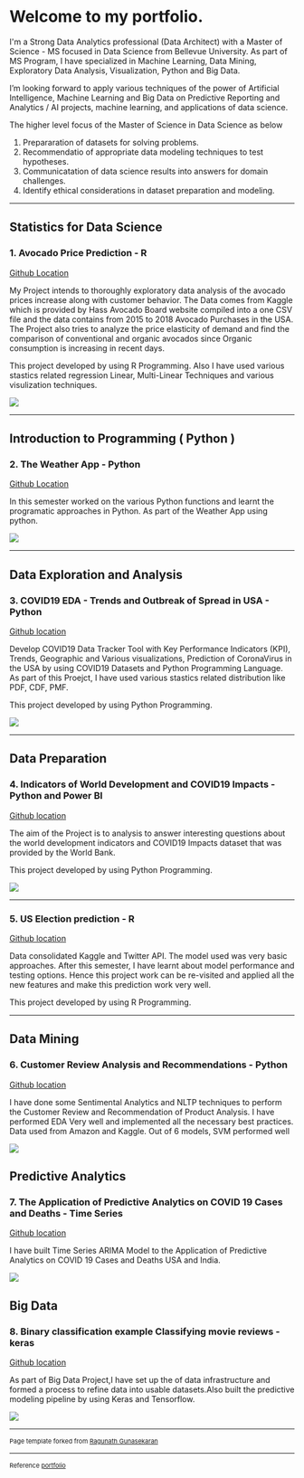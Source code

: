 # Welcome to my portfolio.

I'm a Strong Data Analytics professional (Data Architect) with a Master of Science - MS focused in Data Science from Bellevue University.  As part of MS Program, I have specialized in Machine Learning, Data Mining, Exploratory Data Analysis, Visualization, Python and Big Data.

I’m looking forward to apply various techniques of the power of Artificial Intelligence, Machine Learning  and Big Data on Predictive Reporting and Analytics / AI projects, machine learning, and applications of data science.

The higher level focus of the Master of Science in Data Science as below

  1. Prepararation of datasets for solving problems.
  2. Recommendatio of appropriate data modeling techniques to test hypotheses.
  3. Communicatation of data science results into answers for domain challenges.
  4. Identify ethical considerations in dataset preparation and modeling.

---

## Statistics for Data Science 

### 1. Avocado Price Prediction - R

[Github Location](https://github.com/RGunasekaran21249030/DSC520-new/tree/master/assignments/Final%20Project)

My Project intends to thoroughly exploratory data analysis of the avocado prices increase along with customer behavior. The Data comes from Kaggle which is provided by Hass Avocado Board website compiled into a one CSV file and the data contains from 2015 to 2018 Avocado Purchases in the USA. The Project also tries to analyze the price elasticity of demand and find the comparison of conventional and organic avocados since Organic consumption is increasing in recent days.

This project developed by using R Programming. Also I have used various stastics related regression Linear, Multi-Linear Techniques and various visulization techniques.

<img src="Avocado Price Prediction.jpg?raw=true"/>

----

## Introduction to Programming ( Python )
### 2. The Weather App - Python

[Github Location](https://github.com/RGunasekaran21249030/DS510_Week2_1)

In this semester worked on the various Python functions and learnt the programatic approaches in Python. As part of the Weather App using python.

<img src="Weather App.png"/>

---

## Data Exploration and Analysis
### 3. COVID19 EDA - Trends and Outbreak of Spread in USA - Python

[Github location](https://github.com/RGunasekaran21249030/DS530-RGunasekaran/tree/master/Final%20Project)

Develop COVID19 Data Tracker Tool with Key Performance Indicators (KPI), Trends, Geographic and Various visualizations, Prediction of CoronaVirus in the USA by using COVID19 Datasets and Python Programming Language. As part of this Proejct, I have used various stastics related distribution like PDF, CDF, PMF.

This project developed by using Python Programming.


<img src="PDF.PNG"/>

---

## Data Preparation
### 4. Indicators of World Development and COVID19 Impacts - Python and Power BI

[Github location](https://github.com/RGunasekaran21249030/DSC540/tree/master/Week%2011%20%26%2012)

The aim of the Project is to analysis to answer interesting questions about the world development indicators and COVID19 Impacts dataset that was provided by the World Bank.

This project developed by using Python Programming.


<img src="COVID19EDA.PNG"/>

---
### 5. US Election prediction - R

[Github location](https://github.com/RGunasekaran21249030/DSC540/tree/master/Week%2011%20%26%2012)

Data consolidated Kaggle and Twitter API. The model used was very basic approaches. After this semester, I have learnt about model performance and testing options. Hence this project work can be re-visited and applied all the new features and make this prediction work very well. 

This project developed by using R Programming.

---

## Data Mining

### 6. Customer Review Analysis and Recommendations - Python
[Github location](https://github.com/RGunasekaran21249030/DSC550/tree/master/Week%2010)

I have done some Sentimental Analytics and NLTP techniques to perform the Customer Review and Recommendation of Product Analysis. I have performed EDA Very well and implemented all the necessary best practices. Data used from Amazon and Kaggle. Out of 6 models, SVM performed well

<img src="Sentiment.PNG"/>

## Predictive Analytics

### 7. The Application of Predictive Analytics on COVID 19 Cases and Deaths - Time Series
[Github location](https://github.com/RGunasekaran21249030/DSC630)

I have built Time Series ARIMA Model to the Application of Predictive Analytics on COVID 19 Cases and Deaths USA and India.

<img src="Predictive Analysis.PNG"/>


## Big Data

### 8. Binary classification example Classifying movie reviews - keras
[Github location](https://github.com/RGunasekaran21249030/dsc650)

As part of Big Data Project,I have set up the of data infrastructure and formed a process to refine data into usable datasets.Also built the predictive modeling pipeline by using Keras and Tensorflow. 

<img src="Big Data.PNG"/>



---
<p style="font-size:11px">Page template forked from <a href="https://github.com/RGunasekaran21249030/RagunathGuasekaran.github.io">Ragunath Gunasekaran </a></p>
<!-- Remove above link if you don't want to attibute -->

---
<p style="font-size:11px">Reference <a href="https://github.com/evanca/quick-portfolio"> portfolio</a></p>
<!-- Remove above link if you don't want to attibute -->



